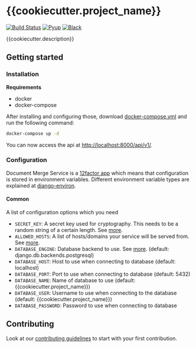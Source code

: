 # {{cookiecutter.project_name}}

[![Build Status](https://travis-ci.com/{{cookiecutter.organization_slug}}/{{cookiecutter.project_name}}.svg?branch=master)](https://travis-ci.com/{{cookiecutter.organization_slug}}/{{cookiecutter.project_name}})
[![Pyup](https://pyup.io/repos/github/{{cookiecutter.organization_slug}}/{{cookiecutter.project_name}}/shield.svg)](https://pyup.io/account/repos/github/{{cookiecutter.organization_slug}}/{{cookiecutter.project_name}}/)
[![Black](https://img.shields.io/badge/code%20style-black-000000.svg)]({{cookiecutter.url}})

{{cookiecutter.description}}

## Getting started

### Installation

**Requirements**
* docker
* docker-compose

After installing and configuring those, download [docker-compose.yml](https://raw.githubusercontent.com/{{cookiecutter.organization_slug}}/{{cookiecutter.project_name}}/master/docker-compose.yml) and run the following command:

```bash
docker-compose up -d
```

You can now access the api at [http://localhost:8000/api/v1/](http://localhost:8000/api/v1/).

### Configuration

Document Merge Service is a [12factor app](https://12factor.net/) which means that configuration is stored in environment variables.
Different environment variable types are explained at [django-environ](https://github.com/joke2k/django-environ#supported-types).

#### Common

A list of configuration options which you need

* `SECRET_KEY`: A secret key used for cryptography. This needs to be a random string of a certain length. See [more](https://docs.djangoproject.com/en/2.1/ref/settings/#std:setting-SECRET_KEY).
* `ALLOWED_HOSTS`: A list of hosts/domains your service will be served from. See [more](https://docs.djangoproject.com/en/2.1/ref/settings/#allowed-hosts).
* `DATABASE_ENGINE`: Database backend to use. See [more](https://docs.djangoproject.com/en/2.1/ref/settings/#std:setting-DATABASE-ENGINE). (default: django.db.backends.postgresql)
* `DATABASE_HOST`: Host to use when connecting to database (default: localhost)
* `DATABASE_PORT`: Port to use when connecting to database (default: 5432)
* `DATABASE_NAME`: Name of database to use (default: {{cookiecutter.project_name}})
* `DATABASE_USER`: Username to use when connecting to the database (default: {{cookiecutter.project_name}})
* `DATABASE_PASSWORD`: Password to use when connecting to database

## Contributing

Look at our [contributing guidelines](CONTRIBUTING.md) to start with your first contribution.
